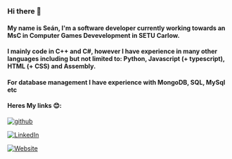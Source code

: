 ### Hi there 👋
#### My name is Seán, I'm a software developer currently working towards an MsC in Computer Games Devevelopment in SETU Carlow.
#### I mainly code in C++ and C#, however I have experience in many other languages including but not limited to: Python, Javascript (+ typescript), HTML (+ CSS) and Assembly. 
#### For database management I have experience with MongoDB, SQL, MySql etc

#### Heres My links 😊:


[![github](https://img.shields.io/badge/GitHub-000000?style=for-the-badge&logo=GitHub&logoColor=white)](https://Github.com/SeanWhelan117)

[![LinkedIn](https://img.shields.io/badge/LinkedIn-0077B5?style=for-the-badge&logo=linkedin&logoColor=white)](https://linkedin.com/in/sean-whelan117)

[![Website](https://img.shields.io/badge/website-My%20Website-orange)](https://seanwhelan117.wixsite.com/seanwhelan/about-8)


<!--
**SeanWhelan117/SeanWhelan117** is a ✨ _special_ ✨ repository because its `README.md` (this file) appears on your GitHub profile.

Here are some ideas to get you started:

- 🔭 I’m currently working on ...
- 🌱 I’m currently learning ...
- 👯 I’m looking to collaborate on ...
- 🤔 I’m looking for help with ...
- 💬 Ask me about ...
- 📫 How to reach me: ...
- 😄 Pronouns: ...
- ⚡ Fun fact: ...
-->


